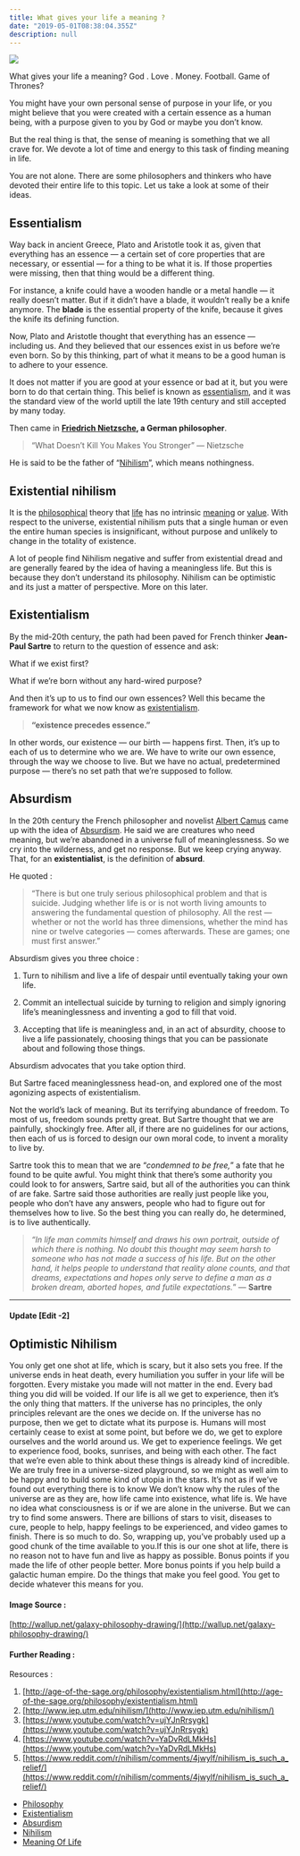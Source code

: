 ```yaml
---
title: What gives your life a meaning ?
date: "2019-05-01T08:38:04.355Z"
description: null
---
```


![](https://cdn-images-1.medium.com/max/2600/1*nGMUhpbh3Es0H3zaKjPTYA.jpeg)

What gives your life a meaning? God . Love . Money. Football. Game of Thrones?

You might have your own personal sense of purpose in your life, or you might
believe that you were created with a certain essence as a human being, with a
purpose given to you by God or maybe you don’t know.

But the real thing is that, the sense of meaning is something that we all crave
for. We devote a lot of time and energy to this task of finding meaning in life.

You are not alone. There are some philosophers and thinkers who have devoted
their entire life to this topic. Let us take a look at some of their ideas.

## Essentialism

Way back in ancient Greece, Plato and Aristotle took it as, given that
everything has an essence — a certain set of core properties that are necessary,
or essential — for a thing to be what it is. If those properties were missing,
then that thing would be a different thing.

For instance, a knife could have a wooden handle or a metal handle — it really
doesn’t matter. But if it didn’t have a blade, it wouldn’t really be a knife
anymore. The **blade** is the essential property of the knife, because it gives
the knife its defining function.

Now, Plato and Aristotle thought that everything has an essence — including us.
And they believed that our essences exist in us before we’re even born. So by
this thinking, part of what it means to be a good human is to adhere to your
essence.

It does not matter if you are good at your essence or bad at it, but you were
born to do that certain thing. This belief is known as
[essentialism](https://en.wikipedia.org/wiki/Essentialism), and it was the
standard view of the world uptill the late 19th century and still accepted by
many today.

Then came in **[Friedrich Nietzsche](https://en.wikipedia.org/wiki/Friedrich_Nietzsche), a German
philosopher**.

> “What Doesn’t Kill You Makes You Stronger” —
> Nietzsche

He is said to be the father of
“[Nihilism](https://en.wikipedia.org/wiki/Nihilism)”, which means nothingness.

## Existential nihilism

It is the [philosophical](https://en.wikipedia.org/wiki/Philosophy) theory that
[life](https://en.wikipedia.org/wiki/Life) has no intrinsic
[meaning](<https://en.wikipedia.org/wiki/Meaning_(existential)>) or
[value](<https://en.wikipedia.org/wiki/Value_(ethics)>). With respect to the
universe, existential nihilism puts that a single human or even the entire human
species is insignificant, without purpose and unlikely to change in the totality
of existence.

A lot of people find Nihilism negative and suffer from existential dread and are
generally feared by the idea of having a meaningless life. But this is because
they don’t understand its philosophy. Nihilism can be optimistic and its just a
matter of perspective. More on this later.

## Existentialism

By the mid-20th century, the path had been paved for French thinker
**Jean-Paul Sartre** to return to the question of essence and ask:

What if we exist first?

What if we’re born without any hard-wired purpose?

And then it’s up to us to find our own essences? Well this became the framework
for what we now know as
[existentialism](https://en.wikipedia.org/wiki/Existentialism).

> **“existence precedes essence.”**

In other words, our existence — our birth — happens first. Then, it’s up to each
of us to determine who we are. We have to write our own essence, through the way
we choose to live. But we have no actual, predetermined purpose — there’s no set
path that we’re supposed to follow.

## Absurdism

In the 20th century the French philosopher and novelist [Albert
Camus](https://en.wikipedia.org/wiki/Albert_Camus) came up with the idea of
[Absurdism](https://en.wikipedia.org/wiki/Absurdism). He said we are creatures
who need meaning, but we’re abandoned in a universe full of meaninglessness. So
we cry into the wilderness, and get no response. But we keep crying anyway.
That, for an **existentialist**, is the definition of **absurd**.

He quoted :

> “There is but one truly serious philosophical problem and that is suicide.
> Judging whether life is or is not worth living amounts to answering the
> fundamental question of philosophy. All the rest — whether or not the world has
> three dimensions, whether the mind has nine or twelve categories — comes
> afterwards. These are games; one must first answer.”

Absurdism gives you three choice :

1. Turn to nihilism and live a life of despair until eventually taking your own
   life.

2. Commit an intellectual suicide by turning to religion and simply ignoring
   life’s meaninglessness and inventing a god to fill that void.

3. Accepting that life is meaningless and, in an act of absurdity, choose to
   live a life passionately, choosing things that you can be passionate about and
   following those things.

Absurdism advocates that you take option third.

But Sartre faced meaninglessness head-on, and explored one of the most agonizing
aspects of existentialism.

Not the world’s lack of meaning. But its terrifying abundance of freedom. To
most of us, freedom sounds pretty great. But Sartre thought that we are
painfully, shockingly free. After all, if there are no guidelines for our
actions, then each of us is forced to design our own moral code, to invent a
morality to live by.

Sartre took this to mean that we are “_condemned to be free,_” a fate that he
found to be quite awful. You might think that there’s some authority you could
look to for answers, Sartre said, but all of the authorities you can think of
are fake. Sartre said those authorities are really just people like you, people
who don’t have any answers, people who had to figure out for themselves how to
live. So the best thing you can really do, he determined, is to live
authentically.

> _“In life man commits himself and draws his own portrait, outside of which there
> is nothing. No doubt this thought may seem harsh to someone who has not made a
> success of his life. But on the other hand, it helps people to understand that
> reality alone counts, and that dreams, expectations and hopes only serve to
> define a man as a broken dream, aborted hopes, and futile expectations._” —
> **Sartre**

<hr />

#### Update [Edit -2]

## Optimistic Nihilism

You only get one shot at life, which is scary, but it also sets you free. If the
universe ends in heat death, every humiliation you suffer in your life will be
forgotten. Every mistake you made will not matter in the end. Every bad thing
you did will be voided. If our life is all we get to experience, then it’s the
only thing that matters. If the universe has no principles, the only principles
relevant are the ones we decide on. If the universe has no purpose, then we get
to dictate what its purpose is. Humans will most certainly cease to exist at
some point, but before we do, we get to explore ourselves and the world around
us. We get to experience feelings. We get to experience food, books, sunrises,
and being with each other. The fact that we’re even able to think about these
things is already kind of incredible. We are truly free in a universe-sized
playground, so we might as well aim to be happy and to build some kind of utopia
in the stars. It’s not as if we’ve found out everything there is to know We
don’t know why the rules of the universe are as they are, how life came into
existence, what life is. We have no idea what consciousness is or if we are
alone in the universe. But we can try to find some answers. There are billions
of stars to visit, diseases to cure, people to help, happy feelings to be
experienced, and video games to finish. There is so much to do. So, wrapping up,
you’ve probably used up a good chunk of the time available to you.If this is our
one shot at life, there is no reason not to have fun and live as happy as
possible. Bonus points if you made the life of other people better. More bonus
points if you help build a galactic human empire. Do the things that make you
feel good. You get to decide whatever this means for you.

#### Image Source :

[http://wallup.net/galaxy-philosophy-drawing/](http://wallup.net/galaxy-philosophy-drawing/)

#### Further Reading :

Resources :

1.  [http://age-of-the-sage.org/philosophy/existentialism.html](http://age-of-the-sage.org/philosophy/existentialism.html)
1.  [http://www.iep.utm.edu/nihilism/](http://www.iep.utm.edu/nihilism/)
1.  [https://www.youtube.com/watch?v=ujYJnRrsygk](https://www.youtube.com/watch?v=ujYJnRrsygk)
1.  [https://www.youtube.com/watch?v=YaDvRdLMkHs](https://www.youtube.com/watch?v=YaDvRdLMkHs)
1.  [https://www.reddit.com/r/nihilism/comments/4jwylf/nihilism_is_such_a_relief/](https://www.reddit.com/r/nihilism/comments/4jwylf/nihilism_is_such_a_relief/)

- [Philosophy](https://medium.com/tag/philosophy?source=post)
- [Existentialism](https://medium.com/tag/existentialism?source=post)
- [Absurdism](https://medium.com/tag/absurdism?source=post)
- [Nihilism](https://medium.com/tag/nihilism?source=post)
- [Meaning Of Life](https://medium.com/tag/meaning-of-life?source=post)
